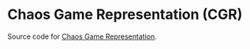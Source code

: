 # Chaos Game Representation (CGR)
Source code for [Chaos Game Representation](https://arxiv.org/abs/2012.09638).
